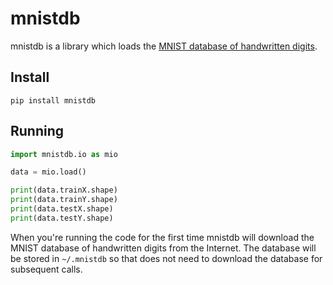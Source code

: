 # mnistdb

mnistdb is a library which loads the
[MNIST database of handwritten digits](http://yann.lecun.com/exdb/mnist/).

## Install

    pip install mnistdb

## Running

```Python
import mnistdb.io as mio

data = mio.load()

print(data.trainX.shape)
print(data.trainY.shape)
print(data.testX.shape)
print(data.testY.shape)
```

When you're running the code for the first time mnistdb will download
the MNIST database of handwritten digits from the Internet. The database
will be stored in `~/.mnistdb` so that does not need to download the
database for subsequent calls.